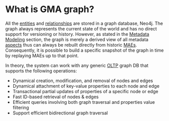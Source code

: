 # What is GMA graph?

All the [entities](entity.md) and [relationships](relationship.md) are stored in a graph database, Neo4j. The graph
always represents the current state of the world and has no direct support for versioning or history. However, as stated
in the [Metadata Modeling](../how/metadata-modelling.md) section, the graph is merely a derived view of all metadata
[aspects](aspect.md) thus can always be rebuilt directly from historic [MAEs](mxe.md#metadata-audit-event-mae).
Consequently, it is possible to build a specific snapshot of the graph in time by replaying MAEs up to that point.

In theory, the system can work with any generic [OLTP](https://en.wikipedia.org/wiki/Online_transaction_processing)
graph DB that supports the following operations:

- Dynamical creation, modification, and removal of nodes and edges
- Dynamical attachment of key-value properties to each node and edge
- Transactional partial updates of properties of a specific node or edge
- Fast ID-based retrieval of nodes & edges
- Efficient queries involving both graph traversal and properties value filtering
- Support efficient bidirectional graph traversal
